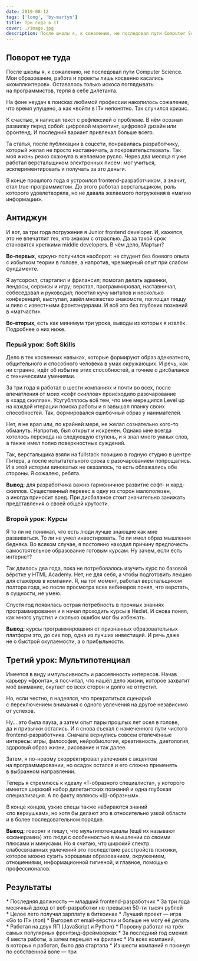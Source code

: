 ```yaml
---
date: 2019-08-12
tags: ['long', 'by-martyn']
title: Три года в IT
cover: ./image.jpg
description: После школы я, к сожалению, не последовал пути Computer Science. Мои образование, работа и проекты лишь косвенно касались «комплюктеров». Оставалось только искоса поглядывать на программистов, терпя в себе дилетанта.
---
```


## Поворот ~~не~~ туда

После школы я, к сожалению, не последовал пути Computer Science. Мои образование, работа и проекты лишь косвенно касались «комплюктеров». Оставалось только искоса поглядывать на программистов, терпя в себе дилетанта.

На фоне неудач в поисках любимой профессии накопилось сожаление, что время упущено, а как «войти в IT» непонятно. Так случился кризис.

К счастью, я написал текст с рефлексией о проблеме. В нём осознал развилку перед собой: цифровой маркетинг, цифровой дизайн или фронтенд. И последний вариант привлекал больше всего.

Та статья, после публикации в соцсети, понравилась разработчику, который желал не просто наставничать, а покровительствовать. Так моя жизнь резко скакнула в желаемое русло. Через два месяца я уже работал верстальщиком электронных писем: мог учиться, эскпериментировать и получать за это деньги.

В конце прошлого года я устроился frontend-разработчиком, а значит, стал true-программистом. До этого работал верстальщиком, роль которого удовлетворяла, но не давала желаемого погружения в «магию информации».

## Антиджун

И вот, за три года погружения я Junior frontend developer. И, кажется, это не впечатлит тех, кто знаком с отраслью. Да за такой срок становятся крепкими middle developers. В чём дело, Мартын?

**Во-первых**, «джун» получился наоборот: не студент без боевого опыта с избытком теории в голове, а напротив, чрезмерный опыт при слабом фундаменте.

Я аутсорсил, стартапил и фрилансил; помогал делать админки, лендосы, сервисы и игру; верстал, программировал, наставничал, собеседовал и руководил; посетил кучу митапов и несколько конференций, выступал, завёл множество знакомств, поглощал пиццу и пиво с известными фронтэндерами. И всё это без глубоких познаний в «матчасти».

**Во-вторых**, есть как минимум три урока, выводы из которых я извлёк. Подробнее о них ниже.

### Перый урок: Soft Skills

Дело в тех косвенных навыках, которые формируют образ адекватного, общительного и способного человека в умах окружающих. И речь, как ни странно, идёт об избытке этих способностей, а точнее о дисбалансе с техническими умениями.

За три года я работал в шести компаниях и почти во всех, после впечатления от моих «софт скиллов» происходило разочарование в «хард скиллах». Усугублялось всё тем, что мне мерещился Level up на каждой итерации поиска работы и я завышал планку своих способностей. Так, формировался ошибочный образ у нанимателей.

Нет, я не врал или, по крайней мере, не желал сознательно кого-то обмануть. Напротив, был открыт и искренен. Однако мне всегда хотелось перехода на следующую ступень, и я знал много умных слов, а также имел полно поверхностных суждений.

Так, верстальщика взяли на fullstack позицию в годную студию в центре Питера, а после испытательного срока с разочарованием попрощались. И в этой истории виноватых не оказалось, то есть облажались обе стороны. Я сожалею, ребята.

**Вывод**: для разработчика важно гармоничное развитие софт- и хард- скиллов. Существенный перевес в одну из сторон малополезен, а иногда приносит вред. При дисбалансе стоит значительно занижать представления о своей общей крутости.

### Второй урок: Курсы

Я то ли не понимал, что есть люди лучше знающие как мне развиваться. То ли не умел инвестировать. То ли имел образ мышления бедняка. Во всяком случае, я постоянно находил причину предпочесть самостоятельное образование готовым курсам. Ну зачем, если есть интернет?

Так длилось два года, пока не потребовалось изучить курс по базовой вёрстке у HTML Academy. Нет, не для себя, а чтобы подготовить лекцию для стажёров в компании. Я, на тот момент, работал верстальщиком полтора года, но после просмотра всех вебинаров понял, что верстать, в сущности, не умею.

Спустя год появилась острая потребность в прочных знаниях программирования и я начал проходить курсы в Hexlet. И снова понял, как много упустил и сколько ошибок мог бы избежать.

**Вывод**: курсы программирования от признанных образовательных платформ это, до сих пор, одна из лучших инвестиций. И речь даже не о быстрой окупаемости, а о прибыльности.

## Третий урок: Мультипотенциал

Имеется в виду импульсивность и рассеянность интересов. Начав карьеру «фронта», я посчитал, что нашёл дело жизни, которое захватит моё внимание, окутает со всех сторон и долго не отпустит.

Но, если честно, я надеялся, что прекратиться сценарий с переключением внимания с одного увлечения на другое независимо от успехов.

Ну… это была пауза, а затем опыт пары прошлых лет осел в голове, да и привычки остались. И я снова съехал с намеченного пути чистого frontend-разработчика. Сначала вернулись совсем отвлечённые интересы: игры, философия, нейробиология, креативность, диетология, здоровый образ жизни, рисование и так далее.

Затем, я по-новому скорректировал увлечения с акцентом на программировании, но осадок остался и его сложно применять в выбранном направлении.

Теперь я стремлюсь к идеалу «Т-образного специалиста», у которого имеется широкий набор дилетантских познаний и одна глубокая специализация. А по факту являюсь «Ш-образным».

В конце концов, узкие спецы также набираются знаний «по верхушкам», но хотя бы делают это в относительно узкой области и в более последовательном порядке.

**Вывод**: говорят и пишут, что мультипотенциалы (ещё их называют «сканерами») это люди с особенностью в мышлении со своими плюсами и минусами. Но я считаю, что широкий спектр слабосвязанных увлечений это последствие расстройств психики, которое можно сузить хорошими образованием, окружением, отношениями, информационной гигиеной, и главное, помощью профессионалов.

## Результаты

* Последняя должность — младший frontend-разработчик
* За три года месячный доход от веб-разработки не превысил 50-ти тысяч рублей
* Целое лето получал зарплату в биткоинах
* Лучший проект — игра «Go to IT» (лол)
* Выгорел от email-вёрстки и больше не могу её делать
* Работал на двух ЯП (JavaScript и Python)
* Поровну работал на трёх самых популярных фронтэнд-фреймворках
* За последний год сменил 4 места работы, а затем перешёл на фриланс
* Из всех компаний, в которых я работал, было два стартапа
* Из шести компаний я покинул по собственной воле — три
